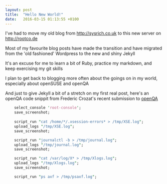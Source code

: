 ```yaml
---
layout: post
title:  "Hello New World!"
date:   2016-03-15 01:13:55 +0100
---
```

I've had to move my old blog from <http://sysrich.co.uk> to this new server on <http://rootco.de>

Most of my favourite blog posts have made the transition and have migrated from the 'old fashioned' Wordpress to the new and shiny Jekyll

It's an excuse for me to learn a bit of Ruby, practice my markdown, and keep exercising my git skills

I plan to get back to blogging more often about the goings on in my world, especially about openSUSE and openQA

And just to give Jekyll a bit of a stretch on my first real post, here's an openQA code snippit from Frederic Crozat's recent submission to
[openQA](https://github.com/os-autoinst/os-autoinst-distri-opensuse)

```perl
    select_console 'root-console';
    save_screenshot;
    
    script_run "cat /home/*/.xsession-errors* > /tmp/XSE.log";
    upload_logs "/tmp/XSE.log";
    save_screenshot;

    script_run "journalctl -b > /tmp/journal.log";
    upload_logs "/tmp/journal.log";
    save_screenshot;

    script_run "cat /var/log/X* > /tmp/Xlogs.log";
    upload_logs "/tmp/Xlogs.log";
    save_screenshot;

    script_run "ps axf > /tmp/psaxf.log";
```


